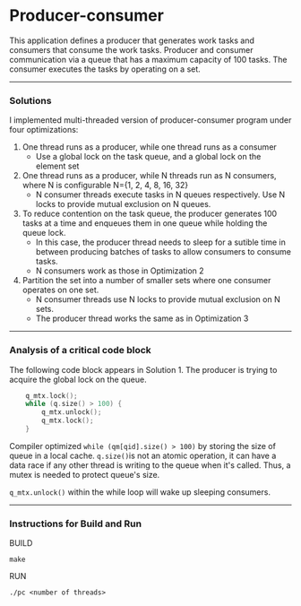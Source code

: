 # Producer-consumer
This application defines a producer that generates work tasks and consumers that consume the work tasks. Producer and consumer communication via a queue that has a maximum capacity of 100 tasks. The consumer executes the tasks by operating on a set.

*********
### Solutions

I implemented multi-threaded version of producer-consumer program under four optimizations:
1. One thread runs as a producer, while one thread runs as a consumer
    - Use a global lock on the task queue, and a global lock on the element set
2. One thread runs as a producer, while N threads run as N consumers, where N is configurable N={1, 2, 4, 8, 16, 32}
    - N consumer threads execute tasks in N queues respectively. Use N locks to provide mutual exclusion on N queues.
3. To reduce contention on the task queue, the producer generates 100 tasks at a time and enqueues them in one queue while holding the queue lock. 
    - In this case, the producer thread needs to sleep for a sutible time in between producing batches of tasks to allow consumers to consume tasks.
    - N consumers work as those in Optimization 2
4. Partition the set into a number of smaller sets where one consumer operates on one set.
    - N consumer threads use N locks to provide mutual exclusion on N sets.
    - The producer thread works the same as in Optimization 3

********
### Analysis of a critical code block
The following code block appears in Solution 1. The producer is trying to acquire the global lock on the queue.
```C++
    q_mtx.lock();
    while (q.size() > 100) {
        q_mtx.unlock();
        q_mtx.lock();
    }
```
Compiler optimized ```while (qm[qid].size() > 100)``` by storing the size of queue in a local cache. ```q.size()```is not an atomic operation, it can have a data race if any other thread is writing to the queue when it's called. Thus, a mutex is needed to protect queue's size.

```q_mtx.unlock()``` within the while loop will wake up sleeping consumers.
********

### Instructions for Build and Run
BUILD
```
make
```
RUN
```
./pc <number of threads>
```
